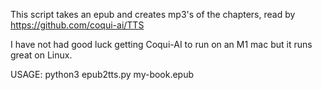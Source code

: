 This script takes an epub and creates mp3's of the chapters, read by https://github.com/coqui-ai/TTS

I have not had good luck getting Coqui-AI to run on an M1 mac but it runs great on Linux.

USAGE:
python3 epub2tts.py my-book.epub